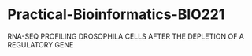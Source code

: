 # Practical-Bioinformatics-BIO221
RNA-SEQ PROFILING DROSOPHILA CELLS AFTER THE DEPLETION OF A REGULATORY GENE
